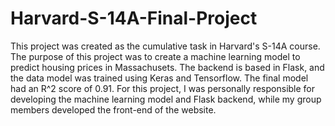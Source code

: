 # Harvard-S-14A-Final-Project

This project was created as the cumulative task in Harvard's S-14A course. The purpose of this project was to create a machine learning model to predict housing prices in Massachusets. The backend is based in Flask, and the data model was trained using Keras and Tensorflow. The final model had an R^2 score of 0.91. For this project, I was personally responsible for developing the machine learning model and Flask backend, while my group members developed the front-end of the website.
